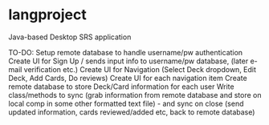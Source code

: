 # langproject
Java-based Desktop SRS application

TO-DO:
Setup remote database to handle username/pw authentication
Create UI for Sign Up / sends input info to username/pw database, (later e-mail verification etc.)
Create UI for Navigation (Select Deck dropdown, Edit Deck, Add Cards, Do reviews)
Create UI for each navigation item
Create remote database to store Deck/Card information for each user
Write class/methods to sync (grab information from remote database and store on local comp in some other formatted text file)
      - and sync on close (send updated information, cards reviewed/added etc, back to remote database)

